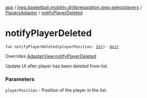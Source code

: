 [app](../../index.md) / [hwp.basketball.mobility.drillpreparation.step.selectplayers](../index.md) / [PlayersAdapter](index.md) / [notifyPlayerDeleted](.)

# notifyPlayerDeleted

`fun notifyPlayerDeleted(playerPosition: `[`Int`](https://kotlinlang.org/api/latest/jvm/stdlib/kotlin/-int/index.html)`): `[`Unit`](https://kotlinlang.org/api/latest/jvm/stdlib/kotlin/-unit/index.html)

Overrides [AdapterView.notifyPlayerDeleted](../-players-contract/-adapter-view/notify-player-deleted.md)

Update UI after player has been deleted from list.

### Parameters

`playerPosition` - Position of the player in the list.